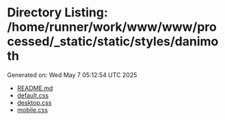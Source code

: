# Directory Listing: /home/runner/work/www/www/processed/_static/static/styles/danimoth
Generated on: Wed May  7 05:12:54 UTC 2025

- [README.md](README.md)
- [default.css](default.css)
- [desktop.css](desktop.css)
- [mobile.css](mobile.css)

